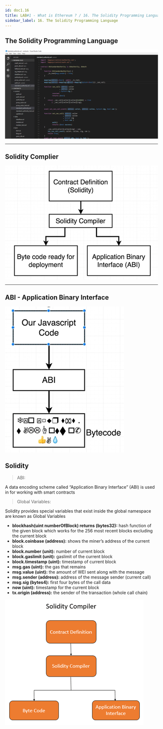 ```yaml
---
id: doc1.16
title: LAB#1 - What is Ethereum ? / 16. The Solidity Programming Language
sidebar_label: 16. The Solidity Programming Language
---
```


## The Solidity Programming Language



![alt text](.\assets\Imagem16_1.png)

---


## Solidity Complier

![alt text](.\assets\Imagem16_2.jpg)


---

## ABI - Application Binary Interface

![alt text](.\assets\Imagem16_3.jpg)


## Solidity

>ABI:

A data encoding scheme called “Application Binary Interface” (ABI) is used in for working with smart contracts

>Global Variables:

Solidity provides special variables that exist inside the global namespace are known as Global Variables

- **blockhash(uint numberOfBlock) returns (bytes32):**  hash function of the given block which works for the 256 most recent blocks excluding the current block
- **block.coinbase (address):** shows the miner’s address of the current block
- **block.number (unit):** number of current block
- **block.gaslimit (unit):** gaslimit of the current block
- **block.timestamp (uint):** timestamp of current block
- **msg.gas (uint):** the gas that remains
- **msg.value (uint):** the amount of WEI sent along with the message
- **msg.sender (address):** address of the message sender (current call)
- **msg.sig (bytes4):** first four bytes of the call data
- **now (uint):** timestamp for the current block
- **tx.origin (address):** the sender of the transaction (whole call chain)


![alt text](.\assets\Imagem16_2.png)
